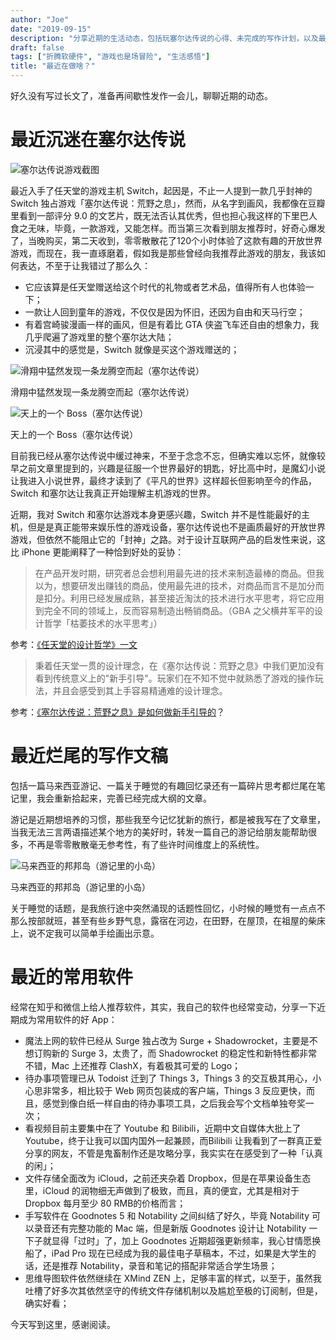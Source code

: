```yaml
---
author: "Joe"
date: "2019-09-15"
description: "分享近期的生活动态，包括玩塞尔达传说的心得、未完成的写作计划，以及最近常用的软件推荐。"
draft: false
tags: ["折腾软硬件", "游戏也是场冒险", "生活感悟"]
title: "最近在做啥？"
---
```


好久没有写过长文了，准备再间歇性发作一会儿，聊聊近期的动态。

# 最近沉迷在塞尔达传说

![塞尔达传说游戏截图](/images/posts/recent-life-updates-2019-09/zelda-game-screenshot.webp)

最近入手了任天堂的游戏主机 Switch，起因是，不止一人提到一款几乎封神的 Switch 独占游戏「塞尔达传说：荒野之息」，然而，从名字到画风，我都像在豆瓣里看到一部评分 9.0 的文艺片，既无法否认其优秀，但也担心我这样的下里巴人食之无味，毕竟，一款游戏，又能怎样。而当第三次看到朋友推荐时，好奇心爆发了，当晚购买，第二天收到，零零散散花了120个小时体验了这款有趣的开放世界游戏，而现在，我一直琢磨着，假如我是那些曾经向我推荐此游戏的朋友，我该如何表达，不至于让我错过了那么久：

- 它应该算是任天堂赠送给这个时代的礼物或者艺术品，值得所有人也体验一下；
- 一款让人回到童年的游戏，不仅仅是因为怀旧，还因为自由和天马行空；
- 有着宫崎骏漫画一样的画风，但是有着比 GTA 侠盗飞车还自由的想象力，我几乎爬遍了游戏里的整个塞尔达大陆；
- 沉浸其中的感觉是，Switch 就像是买这个游戏赠送的；

![滑翔中猛然发现一条龙腾空而起（塞尔达传说）](/images/posts/recent-life-updates-2019-09/zelda-dragon-flying.webp)

滑翔中猛然发现一条龙腾空而起（塞尔达传说）

![天上的一个 Boss（塞尔达传说）](/images/posts/recent-life-updates-2019-09/zelda-boss-fight.webp)

天上的一个 Boss（塞尔达传说）

目前我已经从塞尔达传说中缓过神来，不至于念念不忘，但确实难以忘怀，就像较早之前文章里提到的，兴趣是征服一个世界最好的钥匙，好比高中时，是魔幻小说让我进入小说世界，最终才读到了《平凡的世界》这样超长但影响至今的作品，Switch 和塞尔达让我真正开始理解主机游戏的世界。

近期，我对 Switch 和塞尔达游戏本身更感兴趣，Switch 并不是性能最好的主机，但是是真正能带来娱乐性的游戏设备，塞尔达传说也不是画质最好的开放世界游戏，但依然不能阻止它的「封神」之路。对于设计互联网产品的启发性来说，这比 iPhone 更能阐释了一种恰到好处的妥协：

> 在产品开发时期，研究者总会想利用最先进的技术来制造最棒的商品。但我以为，想要研发出赚钱的商品，使用最先进的技术，对商品而言不是加分而是扣分。利用已经发展成熟，甚至接近淘汰的技术进行水平思考，将它应用到完全不同的领域上，反而容易制造出畅销商品。（GBA 之父横井军平的设计哲学「枯萎技术的水平思考」）
> 

参考：[《任天堂的设计哲学》一文](https://mp.weixin.qq.com/s/glO4auN63pHun7K4-SOdbw)

> 秉着任天堂一贯的设计理念，在《塞尔达传说：荒野之息》中我们更加没有看到传统意义上的"新手引导"。玩家们在不知不觉中就熟悉了游戏的操作玩法，并且会感受到其上手容易精通难的设计理念。
> 

参考：[《塞尔达传说：荒野之息》是如何做新手引导的](https://mp.weixin.qq.com/s?__biz=MzA4MDc5OTg5MA==&mid=2650608181&idx=1&sn=10cccf32bf3d655b5991dff688aba217&chksm=879703c8b0e08adee06890758ce2f2792db3988d1ef946575ebd6d83b033075874cfb78f2c98&mpshare=1&scene=1&srcid=0722vkRQmtViztsewGmsh2mu#rd)？

# 最近烂尾的写作文稿

包括一篇马来西亚游记、一篇关于睡觉的有趣回忆录还有一篇碎片思考都烂尾在笔记里，我会重新拾起来，完善已经完成大纲的文章。

游记是近期想培养的习惯，那些我至今记忆犹新的旅行，都是被我写在了文章里，当我无法三言两语描述某个地方的美好时，转发一篇自己的游记给朋友能帮助很多，不再是零零散散毫无参考性，有了些许时间维度上的系统性。

![马来西亚的邦邦岛（游记里的小岛）](/images/posts/recent-life-updates-2019-09/malaysia-bangbang-island.webp)

马来西亚的邦邦岛（游记里的小岛）

关于睡觉的话题，是我旅行途中突然涌现的话题性回忆，小时候的睡觉有一点点不那么按部就班，甚至有些乡野气息，露宿在河边，在田野，在屋顶，在祖屋的柴床上，说不定我可以简单手绘画出示意。

# 最近的常用软件

经常在知乎和微信上给人推荐软件，其实，我自己的软件也经常变动，分享一下近期成为常用软件的好 App：

- 魔法上网的软件已经从 Surge 独占改为 Surge + Shadowrocket，主要是不想订购新的 Surge 3，太贵了，而 Shadowrocket 的稳定性和新特性都非常不错，Mac 上还推荐 ClashX，有着极其可爱的 Logo；
- 待办事项管理已从 Todoist 迁到了 Things 3，Things 3 的交互极其用心，小心思非常多，相比较于 Web 网页包装成的客户端，Things 3 反应更快，而且，感觉到像白纸一样自由的待办事项工具，之后我会写个文档单独夸奖一次；
- 看视频目前主要集中在了 Youtube 和 Bilibili，近期中文自媒体大批上了 Youtube，终于让我可以国内国外一起兼顾，而Bilibili 让我看到了一群真正爱分享的网友，不管是鬼畜制作还是攻略分享，我实实在在感受到了一种「认真的闲」；
- 文件存储全面改为 iCloud，之前还夹杂着 Dropbox，但是在苹果设备生态里，iCloud 的润物细无声做到了极致，而且，真的便宜，尤其是相对于 Dropbox 每月至少 80 RMB的价格而言；
- 手写软件在 Goodnotes 5 和 Notability 之间纠结了好久，毕竟 Notability 可以录音还有完整功能的 Mac 端，但是新版 Goodnotes 设计让 Notability 一下子就显得「过时」了，加上 Goodnotes 近期超强更新频率，我心甘情愿换船了，iPad Pro 现在已经成为我的最佳电子草稿本，不过，如果是大学生的话，还是推荐 Notability，录音和笔记的搭配非常适合学生场景；
- 思维导图软件依然继续在 XMind ZEN 上，足够丰富的样式，以至于，虽然我吐槽了好多次其依然坚守的传统文件存储机制以及尴尬至极的订阅制，但是，确实好看；

今天写到这里，感谢阅读。 